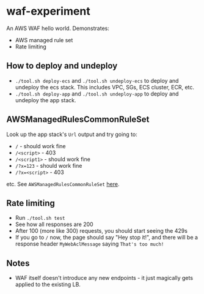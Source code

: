 # waf-experiment

An AWS WAF hello world. Demonstrates:

* AWS managed rule set
* Rate limiting

## How to deploy and undeploy

* `./tool.sh deploy-ecs` and `./tool.sh undeploy-ecs` to deploy and undeploy the ecs stack. This includes VPC, SGs, ECS cluster, ECR, etc.
* `./tool.sh deploy-app` and `./tool.sh undeploy-app` to deploy and undeploy the app stack.

## AWSManagedRulesCommonRuleSet

Look up the app stack's `Url` output and try going to:

* `/` - should work fine
* `/<script>` - 403
* `/<script1>` - should work fine
* `/?x=123` - should work fine
* `/?x=<script>` - 403

etc. See `AWSManagedRulesCommonRuleSet` [here](https://docs.aws.amazon.com/waf/latest/developerguide/aws-managed-rule-groups-list.html).

## Rate limiting

* Run `./tool.sh test`
* See how all responses are 200
* After 100 (more like 300) requests, you should start seeing the 429s
* If you go to `/` now, the page should say "Hey stop it!", and there will be a response header `MyWebAclMessage` saying `That's too much!`

## Notes

* WAF itself doesn't introduce any new endpoints - it just magically gets applied to the existing LB.
